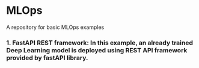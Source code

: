 # MLOps
A repository for basic MLOps examples

### 1. FastAPI REST framework: In this example, an already trained Deep Learning model is deployed using REST API framework provided by fastAPI library.

